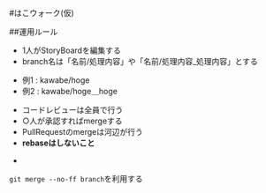 #はこウォーク(仮)

##運用ルール
* 1人がStoryBoardを編集する
* branch名は「名前/処理内容」や「名前/処理内容_処理内容」とする
 - 例1 : kawabe/hoge
 - 例2 : kawabe/hoge＿hoge
* コードレビューは全員で行う
* ○人が承認すればmergeする
* PullRequestのmergeは河辺が行う
* **rebaseはしないこと**
 -  ```git
`git merge --no-ff branch`を利用する
```
